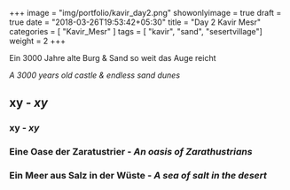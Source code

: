 +++
image = "img/portfolio/kavir_day2.png"
showonlyimage = true
draft = true
date = "2018-03-26T19:53:42+05:30"
title = "Day 2 Kavir Mesr"
categories = [ "Kavir_Mesr" ]
tags = [ "kavir", "sand", "sesertvillage"]
weight = 2
+++

Ein 3000 Jahre alte Burg & Sand so weit das Auge reicht

*A 3000 years old castle & endless sand dunes*
<!--more-->

## xy - *xy*




### xy - *xy*


### Eine Oase der Zaratustrier - *An oasis of Zarathustrians*


### Ein Meer aus Salz in der Wüste - *A sea of salt in the desert*



